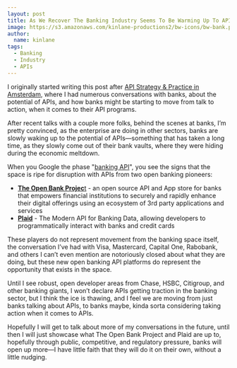 ```yaml
---
layout: post
title: As We Recover The Banking Industry Seems To Be Warming Up To APIs
image: https://s3.amazonaws.com/kinlane-productions2/bw-icons/bw-bank.png
author:
  name: kinlane
tags:
  - Banking
  - Industry
  - APIs
---
```

I originally started writing this post after [API Strategy & Practice in Amsterdam](http://apistrategyconference.com/2014Amsterdam/), where I had numerous conversations with banks, about the potential of APIs, and how banks might be starting to move from talk to action, when it comes to their API programs.

After recent talks with a couple more folks, behind the scenes at banks, I’m pretty convinced, as the enterprise are doing in other sectors, banks are slowly waking up to the potential of APIs—something that has taken a long time, as they slowly come out of their bank vaults, where they were hiding during the economic meltdown.

When you Google the phase "[banking API](https://www.google.com/webhp?sourceid=chrome-instant&ion=1&espv=2&ie=UTF-8#q=banking%20api)", you see the signs that the space is ripe for disruption with APIs from two open banking pioneers:

*   [**The Open Bank Projec**t](http://openbankproject.com/en/) - an open source API and App store for banks that empowers financial institutions to securely and rapidly enhance their digital offerings using an ecosystem of 3rd party applications and services
*   **[Plaid](https://plaid.com/)** - The Modern API for Banking Data, allowing developers to programmatically interact with banks and credit cards

These players do not represent movement from the banking space itself, the conversation I’ve had with Visa, Mastercard, Capital One, Rabobank, and others I can’t even mention are notoriously closed about what they are doing, but these new open banking API platforms do represent the opportunity that exists in the space.

Until I see robust, open developer areas from Chase, HSBC, Citigroup, and other banking giants, I won’t declare APIs getting traction in the banking sector, but I think the ice is thawing, and I feel we are moving from just banks talking about APIs, to banks maybe, kinda sorta considering taking action when it comes to APIs.

Hopefully I will get to talk about more of my conversations in the future, until then I will just showcase what The Open Bank Project and Plaid are up to, hopefully through public, competitive, and regulatory pressure, banks will open up more—I have little faith that they will do it on their own, without a little nudging.